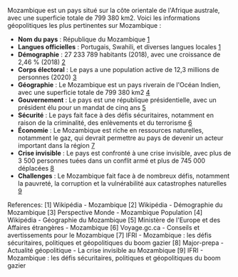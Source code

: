 Mozambique est un pays situé sur la côte orientale de l'Afrique australe, avec une superficie totale de 799 380 km2. Voici les informations géopolitiques les plus pertinentes sur Mozambique :

* **Nom du pays** : République du Mozambique [1](https://fr.wikipedia.org/wiki/Mozambique)
* **Langues officielles** : Portugais, Swahili, et diverses langues locales [1](https://fr.wikipedia.org/wiki/Mozambique)
* **Démographie** : 27 233 789 habitants (2018), avec une croissance de 2,46 % (2018) [2](https://fr.wikipedia.org/wiki/D%C3%A9mographie_du_Mozambique)
* **Corps électoral** : Le pays a une population active de 12,3 millions de personnes (2020) [3](https://perspective.usherbrooke.ca/bilan/servlet/ComprendreContextePop?codePays=MOZ&annee=2017)
* **Géographie** : Le Mozambique est un pays riverain de l'Océan Indien, avec une superficie totale de 799 380 km2 [4](https://fr.wikipedia.org/wiki/G%C3%A9ographie_du_Mozambique)
* **Gouvernement** : Le pays est une république présidentielle, avec un président élu pour un mandat de cinq ans [5](https://www.diplomatie.gouv.fr/fr/conseils-aux-voyageurs/conseils-par-pays-destination/mozambique/)
* **Sécurité** : Le pays fait face à des défis sécuritaires, notamment en raison de la criminalité, des enlèvements et du terrorisme [6](https://voyage.gc.ca/destinations/mozambique)
* **Économie** : Le Mozambique est riche en ressources naturelles, notamment le gaz, qui devrait permettre au pays de devenir un acteur important dans la région [7](https://www.ifri.org/fr/publications/etudes-de-lifri/mozambique-defis-securitaires-politiques-geopolitiques-boom-gazier)
* **Crise invisible** : Le pays est confronté à une crise invisible, avec plus de 3 500 personnes tuées dans un conflit armé et plus de 745 000 déplacées [8](https://major-prepa.com/geopolitique/actualite-geopolitique-crise-invisible-mozambique/)
* **Challenges** : Le Mozambique fait face à de nombreux défis, notamment la pauvreté, la corruption et la vulnérabilité aux catastrophes naturelles [9](https://www.ifri.org/fr/publications/etudes-de-lifri/mozambique-defis-securitaires-politiques-geopolitiques-boom-gazier)

References:
[1] Wikipédia - Mozambique
[2] Wikipédia - Démographie du Mozambique
[3] Perspective Monde - Mozambique Population
[4] Wikipédia - Géographie du Mozambique
[5] Ministère de l'Europe et des Affaires étrangères - Mozambique
[6] Voyage.gc.ca - Conseils et avertissements pour le Mozambique
[7] IFRI - Mozambique : les défis sécuritaires, politiques et géopolitiques du boom gazier
[8] Major-prepa - Actualité géopolitique - La crise invisible au Mozambique
[9] IFRI - Mozambique : les défis sécuritaires, politiques et géopolitiques du boom gazier